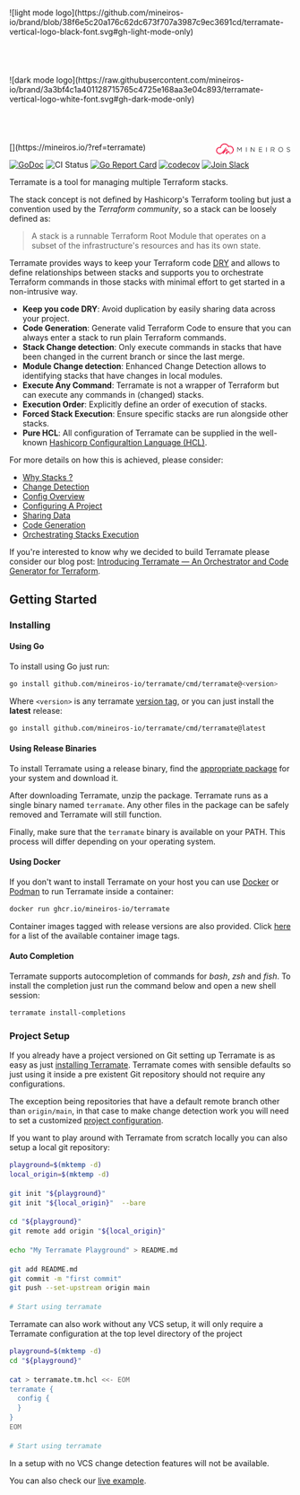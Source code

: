# 
<div id="logo-light" style="height:120px;">
![light mode logo](https://github.com/mineiros-io/brand/blob/38f6e5c20a176c62dc673f707a3987c9ec3691cd/terramate-vertical-logo-black-font.svg#gh-light-mode-only)
</div>
<div id="logo-dark" style="height:120px;">
![dark mode logo](https://raw.githubusercontent.com/mineiros-io/brand/3a3bf4c1a401128715765c4725e168aa3e04c893/terramate-vertical-logo-white-font.svg#gh-dark-mode-only)
</div>
[<img align="right" src="https://raw.githubusercontent.com/mineiros-io/brand/3bffd30e8bdbbde32c143e2650b2faa55f1df3ea/mineiros-primary-logo.svg" height="23" alt="Mineiros"/>](https://mineiros.io/?ref=terramate)

[![GoDoc](https://pkg.go.dev/badge/github.com/mineiros-io/terramate)](https://pkg.go.dev/github.com/mineiros-io/terramate)
![CI Status](https://github.com/mineiros-io/terramate/actions/workflows/ci.yml/badge.svg)
[![Go Report Card](https://goreportcard.com/badge/github.com/mineiros-io/terramate)](https://goreportcard.com/report/github.com/mineiros-io/terramate)
[![codecov](https://codecov.io/gh/mineiros-io/terramate/branch/main/graph/badge.svg?token=gMRUkVUAQ4)](https://codecov.io/gh/mineiros-io/terramate)
[![Join Slack](https://img.shields.io/badge/slack-@mineiros--community-f32752.svg?logo=slack)](https://mineiros.io/slack)

Terramate is a tool for managing multiple Terraform stacks.

The stack concept is not defined by Hashicorp's Terraform tooling but just a convention used by the _Terraform community_, so a stack can be loosely defined as:

> A stack is a runnable Terraform Root Module that operates on a subset of the infrastructure's resources and has its own state.

Terramate provides ways to keep your Terraform code [DRY](https://en.wikipedia.org/wiki/Don%27t_repeat_yourself) and allows to define relationships between stacks and supports you to orchestrate Terraform commands in those stacks with minimal effort to get started in a non-intrusive way.

- **Keep you code DRY**: Avoid duplication by easily sharing data across your project.
- **Code Generation**: Generate valid Terraform Code to ensure that you can always enter a stack to run plain Terraform commands.
- **Stack Change detection**: Only execute commands in stacks that have been changed in the current branch or since the last merge.
- **Module Change detection**: Enhanced Change Detection allows to identifying stacks that have changes in local modules.
- **Execute Any Command**: Terramate is not a wrapper of Terraform but can execute any commands in (changed) stacks.
- **Execution Order**: Explicitly define an order of execution of stacks.
- **Forced Stack Execution**: Ensure specific stacks are run alongside other stacks.
- **Pure HCL**: All configuration of Terramate can be supplied in the well-known [Hashicorp Configuraltion Language (HCL)](https://github.com/hashicorp/hcl).

For more details on how this is achieved, please consider:

* [Why Stacks ?](docs/why-stacks.md)
* [Change Detection](docs/change-detection.md)
* [Config Overview](docs/config-overview.md)
* [Configuring A Project](docs/project-config.md)
* [Sharing Data](docs/sharing-data.md)
* [Code Generation](docs/codegen/overview.md)
* [Orchestrating Stacks Execution](docs/orchestration.md)

If you're interested to know why we decided to build Terramate please consider our blog post:
[Introducing Terramate — An Orchestrator and Code Generator for Terraform](https://medium.com/p/5e538c9ee055).

## Getting Started

### Installing

#### Using Go

To install using Go just run:

```sh
go install github.com/mineiros-io/terramate/cmd/terramate@<version>
```

Where `<version>` is any terramate [version tag](https://github.com/mineiros-io/terramate/tags),
or you can just install the **latest** release:

```sh
go install github.com/mineiros-io/terramate/cmd/terramate@latest
```

#### Using Release Binaries

To install Terramate using a release binary, find the
[appropriate package](https://github.com/mineiros-io/terramate/releases) for
your system and download it.

After downloading Terramate, unzip the package. Terramate runs as a single
binary named `terramate`. Any other files in the package can be safely removed
and Terramate will still function.

Finally, make sure that the `terramate` binary is available on your PATH.
This process will differ depending on your operating system.


#### Using Docker

If you don't want to install Terramate on your host you can use
[Docker](https://www.docker.com/) or [Podman](https://podman.io/) to
run Terramate inside a container:

```sh
docker run ghcr.io/mineiros-io/terramate
```

Container images tagged with release versions are also provided.
Click [here](https://github.com/mineiros-io/terramate/pkgs/container/terramate/versions)
for a list of the available container image tags.


#### Auto Completion

Terramate supports autocompletion of commands for *bash*, *zsh* and *fish*. To
install the completion just run the command below and open a new shell session:

```sh
terramate install-completions
```

### Project Setup

If you already have a project versioned on Git setting up
Terramate is as easy as just [installing Terramate](#installing).
Terramate comes with sensible defaults so just using it inside a pre existent
Git repository should not require any configurations.

The exception being repositories that have a default remote branch
other than `origin/main`, in that case to make change detection work you will
need to set a customized [project configuration](docs/project-config.md).

If you want to play around with Terramate from scratch locally you can also
setup a local git repository:

```sh
playground=$(mktemp -d)
local_origin=$(mktemp -d)

git init "${playground}"
git init "${local_origin}"  --bare

cd "${playground}"
git remote add origin "${local_origin}"

echo "My Terramate Playground" > README.md

git add README.md
git commit -m "first commit"
git push --set-upstream origin main

# Start using terramate
```

Terramate can also work without any VCS setup, it will only require
a Terramate configuration at the top level directory of the project

```sh
playground=$(mktemp -d)
cd "${playground}"

cat > terramate.tm.hcl <<- EOM
terramate {
  config {
  }
}
EOM

# Start using terramate
```

In a setup with no VCS change detection features will not be available.

You can also check our [live example](https://github.com/mineiros-io/terramate-example-code-generation).
